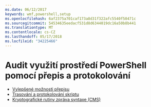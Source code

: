 ```yaml
---
ms.date: 06/12/2017
keywords: wmf,powershell,setup
ms.openlocfilehash: 6af2375a701caf173a8d31f322afc5540f50471c
ms.sourcegitcommit: 54534635eedacf531d8d6344019dc16a50b8b441
ms.translationtype: MT
ms.contentlocale: cs-CZ
ms.lasthandoff: 05/17/2018
ms.locfileid: "34225466"
---
```

# <a name="audit-powershell-usage-using-transcription-and-logging"></a>Audit využití prostředí PowerShell pomocí přepis a protokolování

- [Vylepšené možnosti přepisu](audit_transcript.md)
- [Trasování a protokolování skriptu](audit_script.md)
- [Kryptografické rutiny zpráva syntaxe (CMS)](audit_cms.md)
